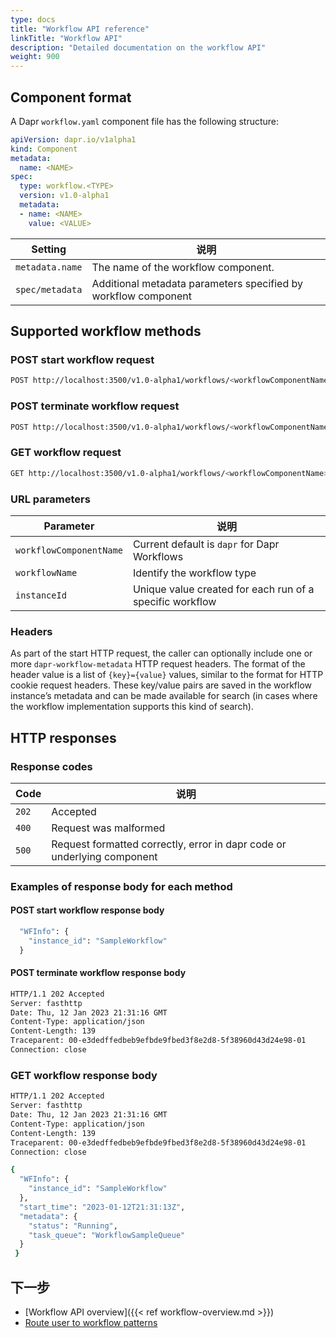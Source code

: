 ```yaml
---
type: docs
title: "Workflow API reference"
linkTitle: "Workflow API"
description: "Detailed documentation on the workflow API"
weight: 900
---
```


## Component format

A Dapr `workflow.yaml` component file has the following structure:
```yaml
apiVersion: dapr.io/v1alpha1
kind: Component
metadata:
  name: <NAME>
spec:
  type: workflow.<TYPE>
  version: v1.0-alpha1
  metadata:
  - name: <NAME>
    value: <VALUE>
 ```
| Setting         | 说明                                                             |
| --------------- | -------------------------------------------------------------- |
| `metadata.name` | The name of the workflow component.                            |
| `spec/metadata` | Additional metadata parameters specified by workflow component |



## Supported workflow methods

### POST start workflow request
```bash
POST http://localhost:3500/v1.0-alpha1/workflows/<workflowComponentName>/<workflowName>/<instanceId>/start
```
### POST terminate workflow request
```bash
POST http://localhost:3500/v1.0-alpha1/workflows/<workflowComponentName>/<instanceId>/terminate
```
### GET workflow request
```bash
GET http://localhost:3500/v1.0-alpha1/workflows/<workflowComponentName>/<workflowName>/<instanceId>
```

### URL parameters

| Parameter               | 说明                                                       |
| ----------------------- | -------------------------------------------------------- |
| `workflowComponentName` | Current default is `dapr` for Dapr Workflows             |
| `workflowName`          | Identify the workflow type                               |
| `instanceId`            | Unique value created for each run of a specific workflow |


### Headers

As part of the start HTTP request, the caller can optionally include one or more `dapr-workflow-metadata` HTTP request headers. The format of the header value is a list of `{key}={value}` values, similar to the format for HTTP cookie request headers. These key/value pairs are saved in the workflow instance’s metadata and can be made available for search (in cases where the workflow implementation supports this kind of search).


## HTTP responses

### Response codes

| Code  | 说明                                                                      |
| ----- | ----------------------------------------------------------------------- |
| `202` | Accepted                                                                |
| `400` | Request was malformed                                                   |
| `500` | Request formatted correctly, error in dapr code or underlying component |

### Examples of response body for each method

#### POST start workflow response body

```bash
  "WFInfo": {
    "instance_id": "SampleWorkflow"
  }
```


#### POST terminate workflow response body

```bash
HTTP/1.1 202 Accepted
Server: fasthttp
Date: Thu, 12 Jan 2023 21:31:16 GMT
Content-Type: application/json
Content-Length: 139
Traceparent: 00-e3dedffedbeb9efbde9fbed3f8e2d8-5f38960d43d24e98-01
Connection: close 
```


### GET workflow response body

```bash
HTTP/1.1 202 Accepted
Server: fasthttp
Date: Thu, 12 Jan 2023 21:31:16 GMT
Content-Type: application/json
Content-Length: 139
Traceparent: 00-e3dedffedbeb9efbde9fbed3f8e2d8-5f38960d43d24e98-01
Connection: close 

{
  "WFInfo": {
    "instance_id": "SampleWorkflow"
  },
  "start_time": "2023-01-12T21:31:13Z",
  "metadata": {
    "status": "Running",
    "task_queue": "WorkflowSampleQueue"
  }
 }
```


## 下一步

- [Workflow API overview]({{< ref workflow-overview.md >}})
- [Route user to workflow patterns ](todo)

